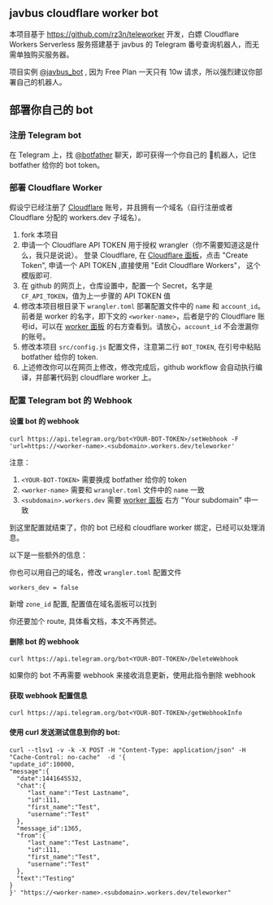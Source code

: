 ## javbus cloudflare worker bot

本项目基于 https://github.com/rz3n/teleworker 开发，白嫖 Cloudflare Workers Serverless 服务搭建基于 javbus 的 Telegram 番号查询机器人，而无需单独购买服务器。

项目实例 [@javbus_bot](https://t.me/javbus_bot) , 因为 Free Plan 一天只有 10w 请求，所以强烈建议你部署自己的机器人。

## 部署你自己的 bot

### 注册 Telegram bot

在 Telegram 上，找 [@botfather](https://t.me/botfather) 聊天，即可获得一个你自己的 🤖️机器人，记住 botfather 给你的 bot token。

### 部署 Cloudflare Worker

假设宁已经注册了 [Cloudflare](https://cloudflare.com) 账号，并且拥有一个域名（自行注册或者 Cloudflare 分配的 workers.dev 子域名）。

1. fork 本项目
2. 申请一个 Cloudflare API TOKEN 用于授权 wrangler（你不需要知道这是什么，我只是说说）。 登录 Cloudflare, 在 [Cloudflare 面板](https://dash.cloudflare.com/profile/api-tokens)，点击 "Create Token", 申请一个 API TOKEN ,直接使用 "Edit Cloudflare Workers"，
 这个模版即可. 
3. 在 github 的网页上，仓库设置中，配置一个 Secret，名字是 `CF_API_TOKEN`，值为上一步骤的 API TOKEN 值
4. 修改本项目根目录下 `wrangler.toml` 部署配置文件中的 `name` 和 `account_id`。前者是 worker 的名字，即下文的 `<worker-name>`，后者是宁的 Cloudflare 账号id，可以在 [worker 面板](https://dash.cloudflare.com/?to=/:account/workers/overview) 的右方查看到。请放心，`account_id` 不会泄漏你的账号。
5. 修改本项目 `src/config.js` 配置文件，注意第二行 `BOT_TOKEN`, 在引号中粘贴 botfather 给你的 token.
6. 上述修改你可以在网页上修改，修改完成后，github workflow 会自动执行编译，并部署代码到 cloudflare worker 上。

### 配置 Telegram bot 的 Webhook

#### 设置 bot 的 webhook
```
curl https://api.telegram.org/bot<YOUR-BOT-TOKEN>/setWebhook -F 'url=https://<worker-name>.<subdomain>.workers.dev/teleworker'
```

注意：
1. `<YOUR-BOT-TOKEN>` 需要换成 botfather 给你的 token
2. `<worker-name>` 需要和 `wrangler.toml` 文件中的 `name` 一致
3. `<subdomain>.workers.dev` 需要 [worker 面板](https://dash.cloudflare.com/?to=/:account/workers/overview) 右方 "Your subdomain" 中一致

到这里配置就结束了，你的 bot 已经和 cloudflare worker 绑定，已经可以处理消息。

以下是一些额外的信息：

你也可以用自己的域名，修改 `wrangler.toml` 配置文件
```
workers_dev = false
```
新增 `zone_id` 配置, 配置值在域名面板可以找到

你还要加个 route, 具体看文档，本文不再赘述。


#### 删除 bot 的 webhook
```
curl https://api.telegram.org/bot<YOUR-BOT-TOKEN>/DeleteWebhook
```
如果你的 bot 不再需要 webhook 来接收消息更新，使用此指令删除 webhook

#### 获取 webhook 配置信息
```
curl https://api.telegram.org/bot<YOUR-BOT-TOKEN>/getWebhookInfo
```

#### 使用 curl 发送测试信息到你的 bot:
```
curl --tlsv1 -v -k -X POST -H "Content-Type: application/json" -H "Cache-Control: no-cache"  -d '{
"update_id":10000,
"message":{
  "date":1441645532,
  "chat":{
     "last_name":"Test Lastname",
     "id":111,
     "first_name":"Test",
     "username":"Test"
  },
  "message_id":1365,
  "from":{
     "last_name":"Test Lastname",
     "id":111,
     "first_name":"Test",
     "username":"Test"
  },
  "text":"Testing"
}
}' "https://<worker-name>.<subdomain>.workers.dev/teleworker"
```